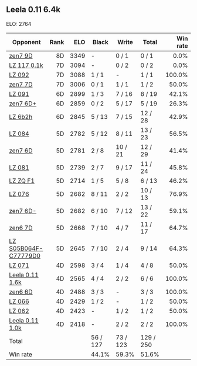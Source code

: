 ## Leela 0.11 6.4k ##

ELO: 2764

Opponent | Rank | ELO | Black | Write | Total | Win rate
---------|-----:|----:|-------|-------|-------|-------:
[zen7 9D](zen7%209D.md) | 8D | 3349 | - | 0 / 1 | 0 / 1 | 0.0%
[LZ 117 0.1k](LZ%20117%200.1k.md) | 7D | 3094 | - | 0 / 2 | 0 / 2 | 0.0%
[LZ 092](LZ%20092.md) | 7D | 3088 | 1 / 1 | - | 1 / 1 | 100.0%
[zen7 7D](zen7%207D.md) | 7D | 3006 | 0 / 1 | 1 / 1 | 1 / 2 | 50.0%
[LZ 091](LZ%20091.md) | 6D | 2899 | 1 / 3 | 7 / 16 | 8 / 19 | 42.1%
[zen7 6D+](zen7%206D+.md) | 6D | 2859 | 0 / 2 | 5 / 17 | 5 / 19 | 26.3%
[LZ 6b2h](LZ%206b2h.md) | 6D | 2845 | 5 / 13 | 7 / 15 | 12 / 28 | 42.9%
[LZ 084](LZ%20084.md) | 5D | 2782 | 5 / 12 | 8 / 11 | 13 / 23 | 56.5%
[zen7 6D](zen7%206D.md) | 5D | 2781 | 2 / 8 | 10 / 21 | 12 / 29 | 41.4%
[LZ 081](LZ%20081.md) | 5D | 2739 | 2 / 7 | 9 / 17 | 11 / 24 | 45.8%
[LZ ZQ F1](LZ%20ZQ%20F1.md) | 5D | 2714 | 1 / 5 | 5 / 8 | 6 / 13 | 46.2%
[LZ 076](LZ%20076.md) | 5D | 2682 | 8 / 11 | 2 / 2 | 10 / 13 | 76.9%
[zen7 6D-](zen7%206D-.md) | 5D | 2682 | 6 / 10 | 7 / 12 | 13 / 22 | 59.1%
[zen6 7D](zen6%207D.md) | 5D | 2668 | 7 / 10 | 4 / 7 | 11 / 17 | 64.7%
[LZ S05B064F-C77779D0](LZ%20S05B064F-C77779D0.md) | 5D | 2645 | 7 / 10 | 2 / 4 | 9 / 14 | 64.3%
[LZ 071](LZ%20071.md) | 4D | 2598 | 3 / 4 | 1 / 4 | 4 / 8 | 50.0%
[Leela 0.11 1.6k](Leela%200.11%201.6k.md) | 4D | 2565 | 4 / 4 | 2 / 2 | 6 / 6 | 100.0%
[zen6 6D](zen6%206D.md) | 4D | 2488 | 3 / 3 | - | 3 / 3 | 100.0%
[LZ 066](LZ%20066.md) | 4D | 2429 | 1 / 2 | - | 1 / 2 | 50.0%
[LZ 062](LZ%20062.md) | 4D | 2423 | - | 1 / 2 | 1 / 2 | 50.0%
[Leela 0.11 1.0k](Leela%200.11%201.0k.md) | 4D | 2418 | - | 2 / 2 | 2 / 2 | 100.0%
Total | | | 56 / 127 | 73 / 123 | 129 / 250 | 
Win rate| | | 44.1% | 59.3% | 51.6% | 
